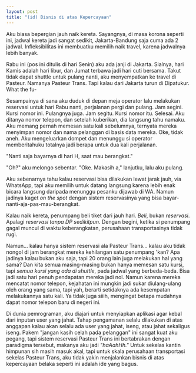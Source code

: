 ```yaml
---
layout: post
title: "(id) Bisnis di atas Kepercayaan"
---
```


Aku biasa bepergian jauh naik kereta. Sayangnya, di masa korona seperti ini, jadwal kereta jadi sangat sedikit, Jakarta-Bandung saja cuma ada 2 jadwal. Infleksibilitas ini membuatku memilih naik travel, karena jadwalnya lebih banyak.

Rabu ini (pos ini ditulis di hari Senin) aku ada janji di Jakarta. Sialnya, hari Kamis adalah hari libur, dan Jumat terbawa jadi hari cuti bersama. Takut tidak dapat shuttle untuk pulang nanti, aku menyempatkan ke travel di Pasteur. Namanya Pasteur Trans. Tapi kalau dari Jakarta turun di Dipatukur. What the fu-

Sesampainya di sana aku duduk di depan meja operator lalu melakukan reservasi untuk hari Rabu nanti, perjalanan pergi dan pulang. Jam segini. Kursi nomor ini. Pulangnya juga. Jam segitu. Kursi nomor itu. Selesai. Aku ditanya nomor telepon, dan setelah kuberikan, dia langsung tahu namaku. Aku memang pernah memesan satu kali sebelumnya, ternyata mereka menyimpan nomor dan nama pelanggan di basis data mereka. Oke, tidak aneh. Aku mengeluarkan dompet dan menunggu si operator memberitahuku totalnya jadi berapa untuk dua kali perjalanan.

"Nanti saja bayarnya di hari H, saat mau berangkat."

"Oh?" aku melongo sebentar. "Oke. Makasih a," lanjutku, lalu aku pulang.

Aku sebenarnya tahu kalau reservasi bisa dilakukan lewat jarak jauh, via WhatsApp, tapi aku memilih untuk datang langsung karena lebih enak bicara langsung daripada menunggu pesanku dijawab di WA. Namun jadinya kaget *on the spot* dengan sistem reservasinya yang bisa bayar-nanti-aja-pas-mau-berangkat.

Kalau naik kereta, penumpang beli tiket dari jauh hari. *Beli*, bukan *reservasi*. Apalagi *reservasi tanpa DP sedikitpun*. Dengan begini, ketika si penumpang gagal muncul di waktu keberangkatan, perusahaan transportasinya tidak rugi.

Namun... kalau hanya sistem reservasi ala Pasteur Trans... kalau aku tidak nongol di jam berangkat mereka kehilangan satu penumpang 'kan? Apa jadinya kalau bukan aku saja, tapi 20 orang lain juga melakukan hal yang sama? Dan kita semua masing-masing bukan hanya memesan satu kursi, tapi *semua kursi yang ada di shuttle*, pada jadwal yang berbeda-beda. Bisa jadi satu hari penuh pendapatan mereka jadi nol. Namun karena mereka mencatat nomor telepon, kejahatan ini mungkin jadi sukar diulang-ulang oleh orang yang sama, tapi yah, berarti setidaknya ada kesempatan melakukannya satu kali. Ya tidak juga siiih, mengingat betapa mudahnya dapat nomor telepon baru di negeri ini.

Di dunia pemrograman, aku diajari untuk menyiapkan aplikasi agar kebal dari inputan user yang jahat. Tahap pengamanan selalu dilakukan di atas anggapan kalau akan selalu ada user yang jahat, iseng, atau jahat sekaligus iseng. Pakem "jangan kasih celah pada pelanggan" ini sangat kuat aku pegang, tapi sistem reservasi Pasteur Trans ini bertabrakan dengan paradigma tersebut, makanya aku jadi *"haAahHh."* Untuk sekelas kantin himpunan sih masih masuk akal, tapi untuk skala perusahaan transportasi sekelas Pasteur Trans, aku tidak yakin menjalankan bisnis di atas kepercayaan belaka seperti ini adalah ide yang bagus.
